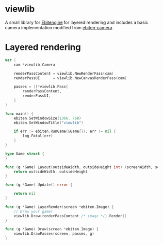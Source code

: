 # viewlib
A small library for [Ebitengine](https://ebitengine.org/) for layered rendering and includes a basic camera implementation
modified from [ebiten-camera](https://github.com/MelonFunction/ebiten-camera).

# Layered rendering

```go
var (
	cam *viewlib.Camera

	renderPassContent = viewlib.NewRenderPass(cam)
	renderPassUI      = viewlib.NewCanvasRenderPass(cam)

	passes = []*viewlib.Pass{
		renderPassContent,
		renderPassUI,
	}
)

func main() {
	ebiten.SetWindowSize(1366, 768)
	ebiten.SetWindowTitle("viewlib")

	if err := ebiten.RunGame(&Game{}); err != nil {
		log.Fatal(err)
	}
}

type Game struct {
}

func (g *Game) Layout(outsideWidth, outsideHeight int) (screenWidth, screenHeight int) {
	return outsideWidth, outsideHeight
}

func (g *Game) Update() error {

	return nil
}

func (g *Game) LayerRender(screen *ebiten.Image) {
	// Draw your game!
	viewlib.Draw(renderPassContent /* image */).Render()
}

func (g *Game) Draw(screen *ebiten.Image) {
	viewlib.DrawPasses(screen, passes, g)
}

```